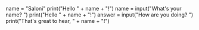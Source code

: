 name = "Saloni"
print("Hello " + name + "!")
name = input("What's your name? ")
print("Hello " + name + "!")
answer = input("How are you doing? ")
print("That's great to hear, " + name + "!")
